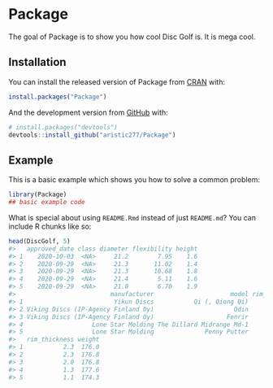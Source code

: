 
<!-- README.md is generated from README.Rmd. Please edit that file -->

# Package

<!-- badges: start -->
<!-- badges: end -->

The goal of Package is to show you how cool Disc Golf is. It is mega
cool.

## Installation

You can install the released version of Package from
[CRAN](https://CRAN.R-project.org) with:

``` r
install.packages("Package")
```

And the development version from [GitHub](https://github.com/) with:

``` r
# install.packages("devtools")
devtools::install_github("aristic277/Package")
```

## Example

This is a basic example which shows you how to solve a common problem:

``` r
library(Package)
## basic example code
```

What is special about using `README.Rmd` instead of just `README.md`?
You can include R chunks like so:

``` r
head(DiscGolf, 5)
#>   approved_date class diameter flexibility height
#> 1    2020-10-03  <NA>     21.2        7.95    1.6
#> 2    2020-09-29  <NA>     21.3       11.02    1.4
#> 3    2020-09-29  <NA>     21.3       10.68    1.8
#> 4    2020-09-29  <NA>     21.4        5.11    1.6
#> 5    2020-09-29  <NA>     21.0        6.70    1.9
#>                          manufacturer                     model rim_depth
#> 1                         Yikun Discs           Qi (, Qiong Qi)       1.1
#> 2 Viking Discs (IP-Agency Finland Oy)                      Odin       1.1
#> 3 Viking Discs (IP-Agency Finland Oy)                    Fenrir       1.1
#> 4                   Lone Star Molding The Dillard Midrange Md-1       1.2
#> 5                   Lone Star Molding              Penny Putter       1.5
#>   rim_thickness weight
#> 1           2.3  176.0
#> 2           2.3  176.8
#> 3           2.0  176.8
#> 4           1.3  177.6
#> 5           1.1  174.3
```

